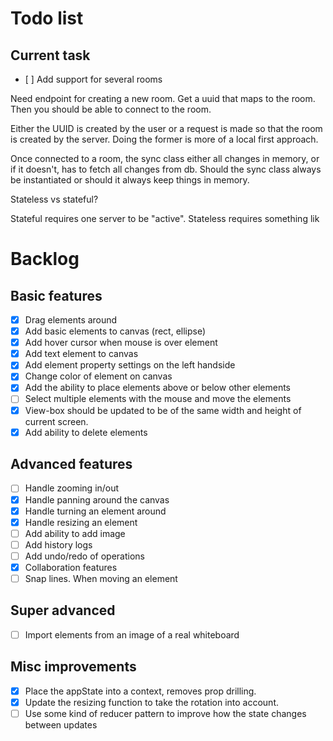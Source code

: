 # Todo list

## Current task

- [ ] Add support for several rooms

Need endpoint for creating a new room.
Get a uuid that maps to the room.
Then you should be able to connect to the room.

Either the UUID is created by the user or a request is made so that the room is created by the server.
Doing the former is more of a local first approach.

Once connected to a room, the sync class either all changes in memory, or if it doesn't, has to fetch all changes from db. Should the sync class always be instantiated or should it always keep things in memory.

Stateless vs stateful?

Stateful requires one server to be "active".
Stateless requires something lik

# Backlog

## Basic features

- [x] Drag elements around
- [x] Add basic elements to canvas (rect, ellipse)
- [x] Add hover cursor when mouse is over element
- [x] Add text element to canvas
- [x] Add element property settings on the left handside
- [x] Change color of element on canvas
- [x] Add the ability to place elements above or below other elements
- [ ] Select multiple elements with the mouse and move the elements
- [x] View-box should be updated to be of the same width and height of current screen.
- [x] Add ability to delete elements

## Advanced features

- [ ] Handle zooming in/out
- [x] Handle panning around the canvas
- [x] Handle turning an element around
- [x] Handle resizing an element
- [ ] Add ability to add image
- [ ] Add history logs
- [ ] Add undo/redo of operations
- [x] Collaboration features
- [ ] Snap lines. When moving an element

## Super advanced

- [ ] Import elements from an image of a real whiteboard

## Misc improvements

- [x] Place the appState into a context, removes prop drilling.
- [x] Update the resizing function to take the rotation into account.
- [ ] Use some kind of reducer pattern to improve how the state changes between updates
